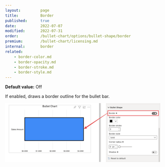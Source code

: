 ```yaml
---
layout:         page
title:          Border
published:      true
date:           2022-07-07
modified:   	2022-07-31
order:          /bullet-chart/options/bullet-shape/border
premium:        /bullet-chart/licensing.md
internal:       border
related:
    - border-color.md
    - border-opacity.md
    - border-stroke.md
    - border-style.md
---
```


**Default value:** Off

If enabled, draws a border outline for the bullet bar.

<img src="images/bullet-shape-border-on.png" width="700">